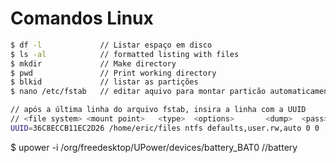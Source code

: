 # Comandos Linux


```sh
$ df -l				// Listar espaço em disco
$ ls -al     		// formatted listing with files
$ mkdir 			// Make directory
$ pwd				// Print working directory
$ blkid 			// listar as partições
$ nano /etc/fstab	// editar aquivo para montar particão automaticamente

// após a última linha do arquivo fstab, insira a linha com a UUID
// <file system> <mount point>   <type>  <options>       <dump>  <pass>
UUID=36C8ECCB11EC2D26 /home/eric/files ntfs defaults,user.rw,auto 0 0

```

$  upower -i /org/freedesktop/UPower/devices/battery_BAT0	//battery
